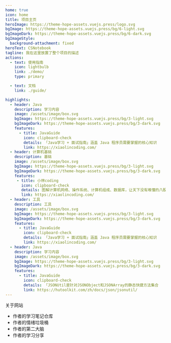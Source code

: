 ```yaml
---
home: true
icon: home
title: 项目主页
heroImage: https://theme-hope-assets.vuejs.press/logo.svg
bgImage: https://theme-hope-assets.vuejs.press/bg/6-light.svg
bgImageDark: https://theme-hope-assets.vuejs.press/bg/6-dark.svg
bgImageStyle:
  background-attachment: fixed
heroText: CSNotebook
tagline: 我在这里放置了整个项目的描述
actions:
  - text: 使用指南
    icon: lightbulb
    link: ./demo/
    type: primary

  - text: 文档
    link: ./guide/

highlights:
  - header: Java
    description: 学习内容
    image: /assets/image/box.svg
    bgImage: https://theme-hope-assets.vuejs.press/bg/3-light.svg
    bgImageDark: https://theme-hope-assets.vuejs.press/bg/3-dark.svg
    features:
      - title: JavaGuide
        icon: clipboard-check
        details: 「Java学习 + 面试指南」涵盖 Java 程序员需要掌握的核心知识
        link: https://xiaolincoding.com/
  - header: 计算机基础
    description: 基础
    image: /assets/image/box.svg
    bgImage: https://theme-hope-assets.vuejs.press/bg/3-light.svg
    bgImageDark: https://theme-hope-assets.vuejs.press/bg/3-dark.svg
    features:
     - title: 小林coding
       icon: clipboard-check
       details: 图解计算机网络、操作系统、计算机组成、数据库，让天下没有难懂的八股文！
       link: https://xiaolincoding.com/
  - header: 工具
    description: 工具
    image: /assets/image/box.svg
    bgImage: https://theme-hope-assets.vuejs.press/bg/3-light.svg
    bgImageDark: https://theme-hope-assets.vuejs.press/bg/3-dark.svg
    features:
      - title: JavaGuide
        icon: clipboard-check
        details: 「Java学习 + 面试指南」涵盖 Java 程序员需要掌握的核心知识
        link: https://xiaolincoding.com/
  - header: Java
    description: 学习内容
    image: /assets/image/box.svg
    bgImage: https://theme-hope-assets.vuejs.press/bg/3-light.svg
    bgImageDark: https://theme-hope-assets.vuejs.press/bg/3-dark.svg
    features:
      - title: JavaGuide
        icon: clipboard-check
        details: 「JSONUtil是针对JSONObject和JSONArray的静态快捷方法集合
        link: https://hutoolkit.com/zh/docs/json/jsonutil/
---
```


关于网站

- 作者的学习笔记仓库
- 作者的情绪垃圾桶
- 作者的第二大脑
- 作者的学习分享
